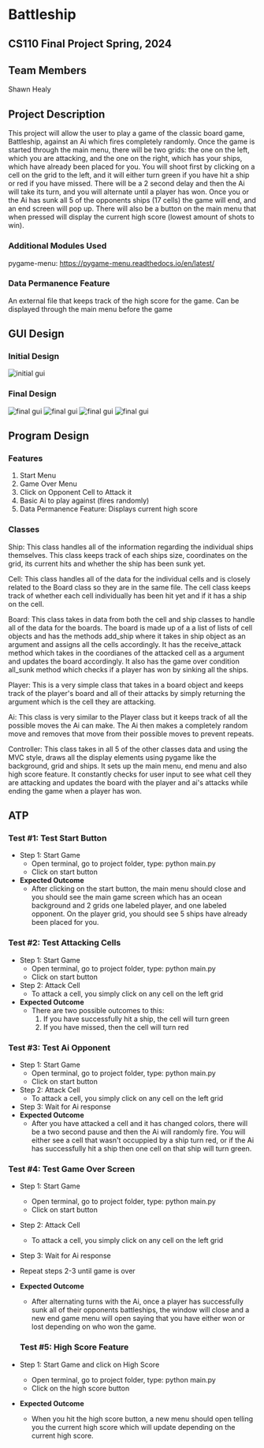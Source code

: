 # Battleship
## CS110 Final Project Spring, 2024

## Team Members

Shawn Healy

## Project Description

This project will allow the user to play a game of the classic board game, Battleship, against an Ai which fires completely randomly. Once the game is started through the main menu, there will be two grids: the one on the left, which you are attacking, and the one on the right, which has your ships, which have already been placed for you. You will shoot first by clicking on a cell on the grid to the left, and it will either turn green if you have hit a ship or red if you have missed. There will be a 2 second delay and then the Ai will take its turn, and you will alternate until a player has won. Once you or the Ai has sunk all 5 of the opponents ships (17 cells) the game will end, and an end screen will pop up. There will also be a button on the main menu that when pressed will display the current high score (lowest amount of shots to win).

### Additional Modules Used

pygame-menu: https://pygame-menu.readthedocs.io/en/latest/

### Data Permanence Feature

An external file that keeps track of the high score for the game. Can be displayed through the main menu before the game

## GUI Design

### Initial Design
 
![initial gui](assets/gui.jpg)

### Final Design

![final gui](assets/finalgui.jpg)
![final gui](assets/finalgui2.jpg)
![final gui](assets/finalgui4.jpg)
![final gui](assets/finalgui5.jpg)


## Program Design

### Features

1. Start Menu
2. Game Over Menu
3. Click on Opponent Cell to Attack it
4. Basic Ai to play against (fires randomly)
5. Data Permanence Feature: Displays current high score

### Classes

Ship: This class handles all of the information regarding the individual ships themselves. This class keeps track of each ships size, coordinates on the grid, its current hits and whether the ship has been sunk yet.

Cell: This class handles all of the data for the individual cells and is closely related to the Board class so they are in the same file. The cell class keeps track of whether each cell individually has been hit yet and if it has a ship on the cell.

Board: This class takes in data from both the cell and ship classes to handle all of the data for the boards. The board is made up of a a list of lists of cell objects and has the methods add_ship where it takes in ship object as an argument and assigns all the cells accordingly. It has the receive_attack method which takes in the coordianes of the attacked cell as a argument and updates the board accordingly. It also has the game over condition all_sunk method which checks if a player has won by sinking all the ships.

Player: This is a very simple class that takes in a board object and keeps track of the player's board and all of their attacks by simply returning the argument which is the cell they are attacking.

Ai: This class is very similar to the Player class but it keeps track of all the possible moves the Ai can make. The Ai then makes a completely random move and removes that move from their possible moves to prevent repeats.

Controller: This class takes in all 5 of the other classes data and using the MVC style, draws all the display elements using pygame like the background, grid and ships. It sets up the main menu, end menu and also high score feature. It constantly checks for user input to see what cell they are attacking and updates the board with the player and ai's attacks while ending the game when a player has won.

## ATP

### Test #1: Test Start Button

- Step 1: Start Game
  - Open terminal, go to project folder, type: python main.py
  - Click on start button
- **Expected Outcome**
  - After clicking on the start button, the main menu should close and you should see the main game screen which has an ocean background and 2 grids one labeled player, and one labeled opponent. On the player grid, you should see 5 ships have already been placed for you.


### Test #2: Test Attacking Cells

- Step 1: Start Game
  - Open terminal, go to project folder, type: python main.py
  - Click on start button 
- Step 2: Attack Cell
  - To attack a cell, you simply click on any cell on the left grid
- **Expected Outcome**
  - There are two possible outcomes to this:
    1. If you have successfully hit a ship, the cell will turn green
    2. If you have missed, then the cell will turn red


### Test #3: Test Ai Opponent

- Step 1: Start Game
  - Open terminal, go to project folder, type: python main.py
  - Click on start button 
- Step 2: Attack Cell
  - To attack a cell, you simply click on any cell on the left grid
- Step 3: Wait for Ai response
- **Expected Outcome**
  - After you have attacked a cell and it has changed colors, there will be a two second pause and then the Ai will randomly fire. You will either see a cell that wasn't occuppied by a ship turn red, or if the Ai has successfully hit a ship then one cell on that ship will turn green.


### Test #4: Test Game Over Screen

- Step 1: Start Game
  - Open terminal, go to project folder, type: python main.py
  - Click on start button 
- Step 2: Attack Cell
  - To attack a cell, you simply click on any cell on the left grid
- Step 3: Wait for Ai response
- Repeat steps 2-3 until game is over
- **Expected Outcome**
  - After alternating turns with the Ai, once a player has successfully sunk all of their opponents battleships, the window will close and a new end game menu will open saying that you have either won or lost depending on who won the game.


  ### Test #5: High Score Feature

- Step 1: Start Game and click on High Score
  - Open terminal, go to project folder, type: python main.py
  - Click on the high score button
- **Expected Outcome**
  - When you hit the high score button, a new menu should open telling you the current high score which will update depending on the current high score.